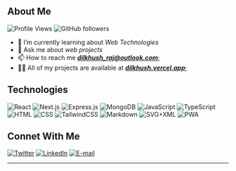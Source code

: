 ## About Me

![Profile Views](https://komarev.com/ghpvc/?username=dilkhush-raj&style=flat) ![GitHub followers](https://img.shields.io/github/followers/dilkhush-raj?style=flat)

- 🌱 I’m currently learning about _Web Technologies_
- 💬 Ask me about _web projects_
- 📫 How to reach me **_<a href="mailto:dilkhush_raj@outlook.com">dilkhush_raj@outlook.com</a>_**;
- 👨‍💻 All of my projects are available at **_[dilkhush.vercel.app](https://dilkhush.vercel.app)_**;

## Technologies

![React](https://img.shields.io/badge/React-20232a.svg?logo=react&logoColor=%2361DAFB) ![Next.js](https://img.shields.io/badge/Next.js-111123.svg?logo=next.js&logoColor=white) ![Express.js](https://img.shields.io/badge/Express.js-404d59.svg?logo=express&logoColor=white) ![MongoDB](https://img.shields.io/badge/MongoDB-00684a.svg?logo=mongodb&logoColor=00ed64) ![JavaScript](https://img.shields.io/badge/JavaScript-20232a.svg?logo=javascript&logoColor=F7DF1E) ![TypeScript](https://img.shields.io/badge/TypeScript-007ACC.svg?logo=typescript&logoColor=white) ![HTML](https://img.shields.io/badge/HTML-E34F26.svg?logo=html5&logoColor=white) ![CSS](https://img.shields.io/badge/CSS-1572B6.svg?logo=css3&logoColor=white) ![TailwindCSS](https://img.shields.io/badge/TailwindCSS-0f1419.svg?logo=tailwindcss&logoColor=00acc1)  ![Markdown](https://img.shields.io/badge/Markdown-000000.svg?logo=markdown&logoColor=white) ![SVG+XML](https://img.shields.io/badge/SVG%2BXML-e0982c.svg?logo=svg&logoColor=white) ![PWA](https://img.shields.io/badge/PWA-5a0ec8.svg?logo=pwa&logoColor=00a9ff)


## Connet With Me
[![Twitter](https://img.shields.io/badge/Twitter-000000.svg?logo=x&logoColor=white)](https://x.com/dilkhush_coder) [![LinkedIn](https://img.shields.io/badge/LinkedIn-0077b7.svg?logo=linkedin&logoColor=white)](https://linkedin.com/in/dilkhush-raj) [![E-mail](https://img.shields.io/badge/Email-c14438.svg?logo=gmail&logoColor=white)](mailto:dilkhush_raj@outlook.com)

--- 